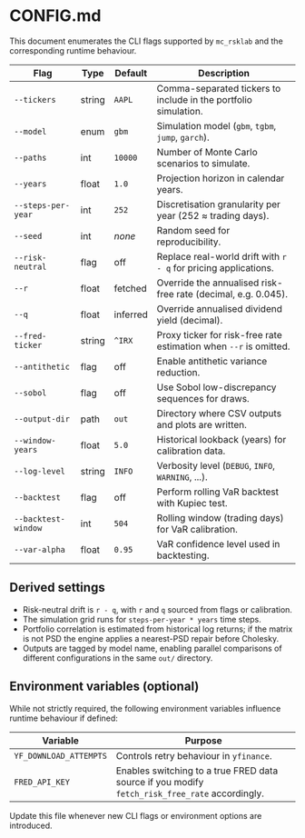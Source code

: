 ﻿# CONFIG.md

This document enumerates the CLI flags supported by `mc_rsklab` and the corresponding runtime behaviour.

Flag | Type | Default | Description
---- | ---- | ------- | -----------
`--tickers` | string | `AAPL` | Comma-separated tickers to include in the portfolio simulation.
`--model` | enum | `gbm` | Simulation model (`gbm`, `tgbm`, `jump`, `garch`).
`--paths` | int | `10000` | Number of Monte Carlo scenarios to simulate.
`--years` | float | `1.0` | Projection horizon in calendar years.
`--steps-per-year` | int | `252` | Discretisation granularity per year (252 ≈ trading days).
`--seed` | int | _none_ | Random seed for reproducibility.
`--risk-neutral` | flag | off | Replace real-world drift with `r - q` for pricing applications.
`--r` | float | fetched | Override the annualised risk-free rate (decimal, e.g. 0.045).
`--q` | float | inferred | Override annualised dividend yield (decimal).
`--fred-ticker` | string | `^IRX` | Proxy ticker for risk-free rate estimation when `--r` is omitted.
`--antithetic` | flag | off | Enable antithetic variance reduction.
`--sobol` | flag | off | Use Sobol low-discrepancy sequences for draws.
`--output-dir` | path | `out` | Directory where CSV outputs and plots are written.
`--window-years` | float | `5.0` | Historical lookback (years) for calibration data.
`--log-level` | string | `INFO` | Verbosity level (`DEBUG`, `INFO`, `WARNING`, ...).
`--backtest` | flag | off | Perform rolling VaR backtest with Kupiec test.
`--backtest-window` | int | `504` | Rolling window (trading days) for VaR calibration.
`--var-alpha` | float | `0.95` | VaR confidence level used in backtesting.

## Derived settings
- Risk-neutral drift is `r - q`, with `r` and `q` sourced from flags or calibration.
- The simulation grid runs for `steps-per-year * years` time steps.
- Portfolio correlation is estimated from historical log returns; if the matrix is not PSD the engine applies a nearest-PSD repair before Cholesky.
- Outputs are tagged by model name, enabling parallel comparisons of different configurations in the same `out/` directory.

## Environment variables (optional)
While not strictly required, the following environment variables influence runtime behaviour if defined:

Variable | Purpose
-------- | -------
`YF_DOWNLOAD_ATTEMPTS` | Controls retry behaviour in `yfinance`.
`FRED_API_KEY` | Enables switching to a true FRED data source if you modify `fetch_risk_free_rate` accordingly.

Update this file whenever new CLI flags or environment options are introduced.
